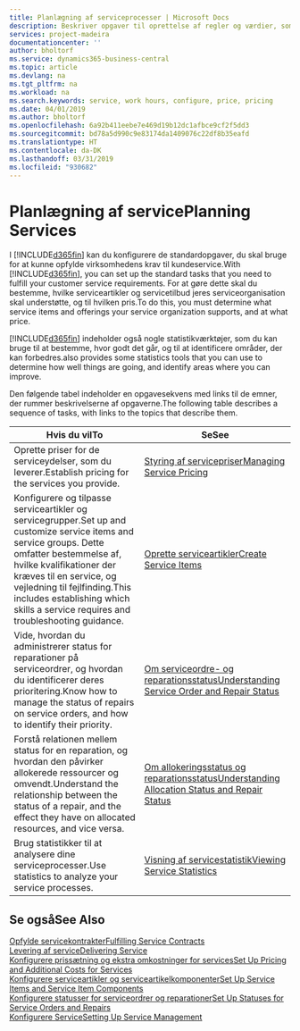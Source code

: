 ```yaml
---
title: Planlægning af serviceprocesser | Microsoft Docs
description: Beskriver opgaver til oprettelse af regler og værdier, som du kan bruge til at definere virksomhedens servicepolitikker og -processer.
services: project-madeira
documentationcenter: ''
author: bholtorf
ms.service: dynamics365-business-central
ms.topic: article
ms.devlang: na
ms.tgt_pltfrm: na
ms.workload: na
ms.search.keywords: service, work hours, configure, price, pricing
ms.date: 04/01/2019
ms.author: bholtorf
ms.openlocfilehash: 6a92b411eebe7e469d19b12dc1afbce9cf2f5dd3
ms.sourcegitcommit: bd78a5d990c9e83174da1409076c22df8b35eafd
ms.translationtype: HT
ms.contentlocale: da-DK
ms.lasthandoff: 03/31/2019
ms.locfileid: "930682"
---
```

# <a name="planning-services"></a><span data-ttu-id="12f4e-103">Planlægning af service</span><span class="sxs-lookup"><span data-stu-id="12f4e-103">Planning Services</span></span>
<span data-ttu-id="12f4e-104">I [!INCLUDE[d365fin](includes/d365fin_md.md)] kan du konfigurere de standardopgaver, du skal bruge for at kunne opfylde virksomhedens krav til kundeservice.</span><span class="sxs-lookup"><span data-stu-id="12f4e-104">With [!INCLUDE[d365fin](includes/d365fin_md.md)], you can set up the standard tasks that you need to fulfill your customer service requirements.</span></span> <span data-ttu-id="12f4e-105">For at gøre dette skal du bestemme, hvilke serviceartikler og servicetilbud jeres serviceorganisation skal understøtte, og til hvilken pris.</span><span class="sxs-lookup"><span data-stu-id="12f4e-105">To do this, you must determine what service items and offerings your service organization supports, and at what price.</span></span>   

[!INCLUDE[d365fin](includes/d365fin_md.md)] <span data-ttu-id="12f4e-106">indeholder også nogle statistikværktøjer, som du kan bruge til at bestemme, hvor godt det går, og til at identificere områder, der kan forbedres.</span><span class="sxs-lookup"><span data-stu-id="12f4e-106">also provides some statistics tools that you can use to determine how well things are going, and identify areas where you can improve.</span></span>
  
<span data-ttu-id="12f4e-107">Den følgende tabel indeholder en opgavesekvens med links til de emner, der rummer beskrivelserne af opgaverne.</span><span class="sxs-lookup"><span data-stu-id="12f4e-107">The following table describes a sequence of tasks, with links to the topics that describe them.</span></span>   
  
|<span data-ttu-id="12f4e-108">**Hvis du vil**</span><span class="sxs-lookup"><span data-stu-id="12f4e-108">**To**</span></span>|<span data-ttu-id="12f4e-109">**Se**</span><span class="sxs-lookup"><span data-stu-id="12f4e-109">**See**</span></span>|  
|------------|-------------|  
|<span data-ttu-id="12f4e-110">Oprette priser for de serviceydelser, som du leverer.</span><span class="sxs-lookup"><span data-stu-id="12f4e-110">Establish pricing for the services you provide.</span></span>|[<span data-ttu-id="12f4e-111">Styring af servicepriser</span><span class="sxs-lookup"><span data-stu-id="12f4e-111">Managing Service Pricing</span></span>](service-service-price-management.md)|
|<span data-ttu-id="12f4e-112">Konfigurere og tilpasse serviceartikler og servicegrupper.</span><span class="sxs-lookup"><span data-stu-id="12f4e-112">Set up and customize service items and service groups.</span></span> <span data-ttu-id="12f4e-113">Dette omfatter bestemmelse af, hvilke kvalifikationer der kræves til en service, og vejledning til fejlfinding.</span><span class="sxs-lookup"><span data-stu-id="12f4e-113">This includes establishing which skills a service requires and troubleshooting guidance.</span></span>| [<span data-ttu-id="12f4e-114">Oprette serviceartikler</span><span class="sxs-lookup"><span data-stu-id="12f4e-114">Create Service Items</span></span>](service-how-to-create-service-items.md)|  
|<span data-ttu-id="12f4e-115">Vide, hvordan du administrerer status for reparationer på serviceordrer, og hvordan du identificerer deres prioritering.</span><span class="sxs-lookup"><span data-stu-id="12f4e-115">Know how to manage the status of repairs on service orders, and how to identify their priority.</span></span>|[<span data-ttu-id="12f4e-116">Om serviceordre- og reparationsstatus</span><span class="sxs-lookup"><span data-stu-id="12f4e-116">Understanding Service Order and Repair Status</span></span>](service-service-order-status-and-repair-status.md)|  
|<span data-ttu-id="12f4e-117">Forstå relationen mellem status for en reparation, og hvordan den påvirker allokerede ressourcer og omvendt.</span><span class="sxs-lookup"><span data-stu-id="12f4e-117">Understand the relationship between the status of a repair, and the effect they have on allocated resources, and vice versa.</span></span>|[<span data-ttu-id="12f4e-118">Om allokeringsstatus og reparationsstatus</span><span class="sxs-lookup"><span data-stu-id="12f4e-118">Understanding Allocation Status and Repair Status</span></span>](service-allocation-status-and-repair-status.md)|  
|<span data-ttu-id="12f4e-119">Brug statistikker til at analysere dine serviceprocesser.</span><span class="sxs-lookup"><span data-stu-id="12f4e-119">Use statistics to analyze your service processes.</span></span> | [<span data-ttu-id="12f4e-120">Visning af servicestatistik</span><span class="sxs-lookup"><span data-stu-id="12f4e-120">Viewing Service Statistics</span></span>](service-service-statistics.md) |

## <a name="see-also"></a><span data-ttu-id="12f4e-121">Se også</span><span class="sxs-lookup"><span data-stu-id="12f4e-121">See Also</span></span>
[<span data-ttu-id="12f4e-122">Opfylde servicekontrakter</span><span class="sxs-lookup"><span data-stu-id="12f4e-122">Fulfilling Service Contracts</span></span>](service-fulfill-service-contracts.md)  
[<span data-ttu-id="12f4e-123">Levering af service</span><span class="sxs-lookup"><span data-stu-id="12f4e-123">Delivering Service</span></span>](service-deliver-service.md)  
[<span data-ttu-id="12f4e-124">Konfigurere prissætning og ekstra omkostninger for services</span><span class="sxs-lookup"><span data-stu-id="12f4e-124">Set Up Pricing and Additional Costs for Services</span></span>](service-how-setup-service-costs-pricing.md)  
[<span data-ttu-id="12f4e-125">Konfigurere serviceartikler og serviceartikelkomponenter</span><span class="sxs-lookup"><span data-stu-id="12f4e-125">Set Up Service Items and Service Item Components</span></span>](service-how-setup-service-items.md)  
[<span data-ttu-id="12f4e-126">Konfigurere statusser for serviceordrer og reparationer</span><span class="sxs-lookup"><span data-stu-id="12f4e-126">Set Up Statuses for Service Orders and Repairs</span></span>](service-order-repair-status.md)  
[<span data-ttu-id="12f4e-127">Konfigurere Service</span><span class="sxs-lookup"><span data-stu-id="12f4e-127">Setting Up Service Management</span></span>](service-setup-service.md)  
